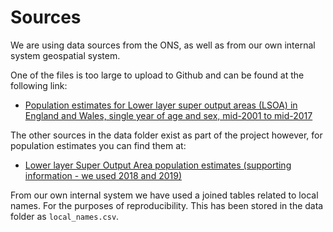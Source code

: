# Sources

We are using data sources from the ONS, as well as from our own internal system geospatial system.

One of the files is too large to upload to Github and can be found at the following link:

* [Population estimates for Lower layer super output areas (LSOA) in England and Wales, single year of age and sex, mid-2001 to mid-2017](https://www.ons.gov.uk/peoplepopulationandcommunity/populationandmigration/populationestimates/adhocs/009983populationestimatesforlowerlayersuperoutputareaslsoainenglandandwalessingleyearofageandsexmid2001tomid2017)

The other sources in the data folder exist as part of the project however, for population estimates you can find them at:
* [Lower layer Super Output Area population estimates (supporting information - we used 2018 and 2019)](https://www.ons.gov.uk/peoplepopulationandcommunity/populationandmigration/populationestimates/datasets/lowersuperoutputareamidyearpopulationestimates)

From our own internal system we have used a joined tables related to local names. For the purposes of reproducibility. This has been stored in the data folder as `local_names.csv`.



